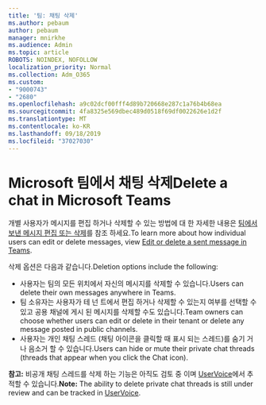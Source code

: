 ```yaml
---
title: '팀: 채팅 삭제'
ms.author: pebaum
author: pebaum
manager: mnirkhe
ms.audience: Admin
ms.topic: article
ROBOTS: NOINDEX, NOFOLLOW
localization_priority: Normal
ms.collection: Adm_O365
ms.custom:
- "9000743"
- "2680"
ms.openlocfilehash: a9c02dcf00fff4d89b720668e287c1a76b4b68ea
ms.sourcegitcommit: 4fa8325e569dbec489d0518f69df0022626e1d2f
ms.translationtype: MT
ms.contentlocale: ko-KR
ms.lasthandoff: 09/18/2019
ms.locfileid: "37027030"
---
```

# <a name="delete-a-chat-in-microsoft-teams"></a><span data-ttu-id="6f55f-102">Microsoft 팀에서 채팅 삭제</span><span class="sxs-lookup"><span data-stu-id="6f55f-102">Delete a chat in Microsoft Teams</span></span>

<span data-ttu-id="6f55f-103">개별 사용자가 메시지를 편집 하거나 삭제할 수 있는 방법에 대 한 자세한 내용은 [팀에서 보낸 메시지 편집 또는 삭제](https://support.office.com/article/5f1fe604-a900-4a07-b8b7-8cf70ed6b263)를 참조 하세요.</span><span class="sxs-lookup"><span data-stu-id="6f55f-103">To learn more about how individual users can edit or delete messages, view [Edit or delete a sent message in Teams](https://support.office.com/article/5f1fe604-a900-4a07-b8b7-8cf70ed6b263).</span></span> 

<span data-ttu-id="6f55f-104">삭제 옵션은 다음과 같습니다.</span><span class="sxs-lookup"><span data-stu-id="6f55f-104">Deletion options include the following:</span></span>

- <span data-ttu-id="6f55f-105">사용자는 팀의 모든 위치에서 자신의 메시지를 삭제할 수 있습니다.</span><span class="sxs-lookup"><span data-stu-id="6f55f-105">Users can delete their own messages anywhere in Teams.</span></span>
- <span data-ttu-id="6f55f-106">팀 소유자는 사용자가 테 넌 트에서 편집 하거나 삭제할 수 있는지 여부를 선택할 수 있고 공용 채널에 게시 된 메시지를 삭제할 수도 있습니다.</span><span class="sxs-lookup"><span data-stu-id="6f55f-106">Team owners can choose whether users can edit or delete in their tenant or delete any message posted in public channels.</span></span>
- <span data-ttu-id="6f55f-107">사용자는 개인 채팅 스레드 (채팅 아이콘을 클릭할 때 표시 되는 스레드)를 숨기 거 나 음소거 할 수 있습니다.</span><span class="sxs-lookup"><span data-stu-id="6f55f-107">Users can hide or mute their private chat threads (threads that appear when you click the Chat icon).</span></span>

<span data-ttu-id="6f55f-108">**참고:** 비공개 채팅 스레드를 삭제 하는 기능은 아직도 검토 중 이며 [UserVoice](https://microsoftteams.uservoice.com/forums/555103-public/suggestions/33535006-delete-private-chat-threads)에서 추적할 수 있습니다.</span><span class="sxs-lookup"><span data-stu-id="6f55f-108">**Note:** The ability to delete private chat threads is still under review and can be tracked in [UserVoice](https://microsoftteams.uservoice.com/forums/555103-public/suggestions/33535006-delete-private-chat-threads).</span></span> 